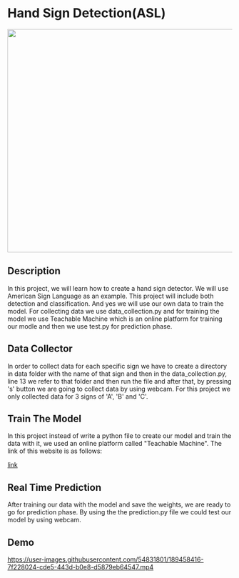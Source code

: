 
# Hand Sign Detection(ASL)
<p align="center">
<kbd>
   <img align="center" src="https://user-images.githubusercontent.com/54831801/189453434-fbef14f5-9d70-4089-9035-274b6bf66462.png" width="700" height="500">
</kbd>
</p>

## Description 
In this project, we will learn how to create a hand sign detector. We will use American Sign Language as an example. This project will include both detection and classification. 
And yes we will use our own data to train the model.
For collecting data we use data_collection.py and for training the model we use Teachable Machine which is an online platform for training our modle and then we use test.py for prediction phase.  

## Data Collector
In order to collect data for each specific sign we have to create a directory in data folder with the name of that sign and then in the data_collection.py, line 13 we refer to that folder and then run the file and after that, by pressing 's' button we are going to collect data by using webcam.
For this project we only collected data for 3 signs of 'A', 'B' and 'C'.

## Train The Model
In this project instead of write a python file to create our model and train the data with it, we used an online platform called "Teachable Machine". The link of this website is as follows:

[link](https://teachablemachine.withgoogle.com/)
## Real Time Prediction
After training our data with the model and save the weights, we are ready to go for prediction phase. By using the the prediction.py file we could test our model by using webcam.

## Demo
 https://user-images.githubusercontent.com/54831801/189458416-7f228024-cde5-443d-b0e8-d5879eb64547.mp4

